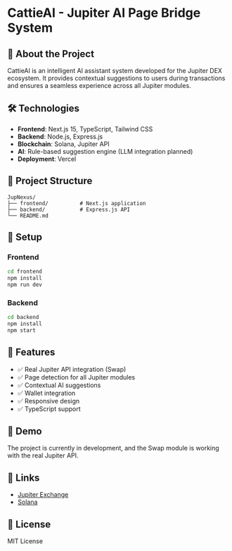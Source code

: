 # CattieAI - Jupiter AI Page Bridge System

## 🚀 About the Project

CattieAI is an intelligent AI assistant system developed for the Jupiter DEX ecosystem. It provides contextual suggestions to users during transactions and ensures a seamless experience across all Jupiter modules.

## 🛠️ Technologies

- **Frontend**: Next.js 15, TypeScript, Tailwind CSS
- **Backend**: Node.js, Express.js
- **Blockchain**: Solana, Jupiter API
- **AI**: Rule-based suggestion engine (LLM integration planned)
- **Deployment**: Vercel

## 📁 Project Structure

```
JupNexus/
├── frontend/          # Next.js application
├── backend/           # Express.js API
└── README.md
```

## 🚀 Setup

### Frontend
```bash
cd frontend
npm install
npm run dev
```

### Backend
```bash
cd backend
npm install
npm start
```

## 🌟 Features

- ✅ Real Jupiter API integration (Swap)
- ✅ Page detection for all Jupiter modules
- ✅ Contextual AI suggestions
- ✅ Wallet integration
- ✅ Responsive design
- ✅ TypeScript support

## 📱 Demo

The project is currently in development, and the Swap module is working with the real Jupiter API.

## 🔗 Links

- [Jupiter Exchange](https://jup.ag)
- [Solana](https://solana.com)

## 📄 License

MIT License

